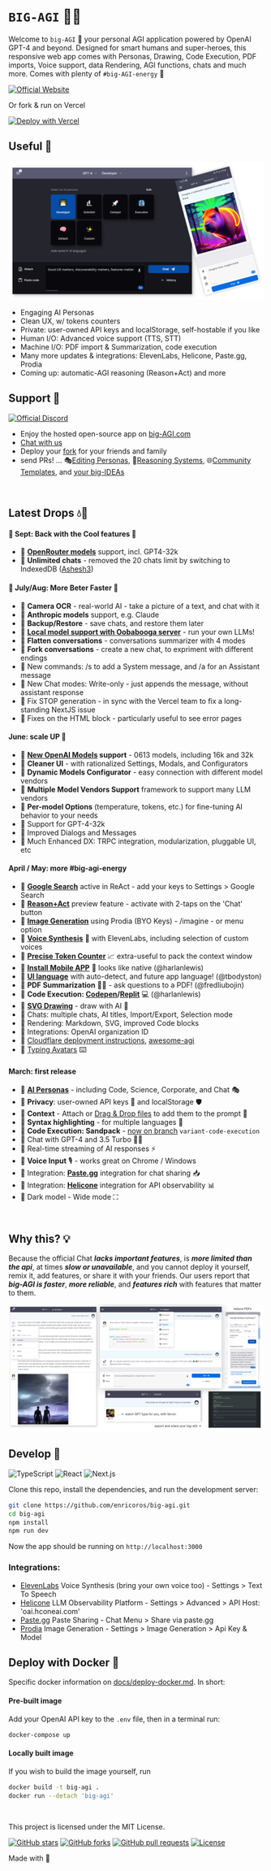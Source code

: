 # `BIG-AGI` 🤖💬

Welcome to `big-AGI` 👋 your personal AGI application
powered by OpenAI GPT-4 and beyond. Designed for smart humans and super-heroes,
this responsive web app comes with Personas, Drawing, Code Execution, PDF imports, Voice support,
data Rendering, AGI functions, chats and much more. Comes with plenty of `#big-AGI-energy` 🚀

[![Official Website](https://img.shields.io/badge/BIG--AGI.com-%23096bde?style=for-the-badge&logo=vercel&label=demo)](https://big-agi.com)

Or fork & run on Vercel

[![Deploy with Vercel](https://vercel.com/button)](https://vercel.com/new/clone?repository-url=https%3A%2F%2Fgithub.com%2Fenricoros%2Fbig-agi&env=OPENAI_API_KEY,OPENAI_API_HOST&envDescription=OpenAI%20KEY%20for%20your%20deployment.%20Set%20HOST%20only%20if%20non-default.)

## Useful 👊

![Ask away, paste a ton, copy the gems](docs/pixels/big-AGI-compo1.png)

- Engaging AI Personas
- Clean UX, w/ tokens counters
- Private: user-owned API keys and localStorage, self-hostable if you like
- Human I/O: Advanced voice support (TTS, STT)
- Machine I/O: PDF import & Summarization, code execution
- Many more updates & integrations: ElevenLabs, Helicone, Paste.gg, Prodia
- Coming up: automatic-AGI reasoning (Reason+Act) and more

## Support 🙌

[//]: # ([![Official Discord]&#40;https://img.shields.io/discord/1098796266906980422?label=discord&logo=discord&logoColor=%23fff&style=for-the-badge&#41;]&#40;https://discord.gg/MkH4qj2Jp9&#41;)
[![Official Discord](https://discordapp.com/api/guilds/1098796266906980422/widget.png?style=banner2)](https://discord.gg/MkH4qj2Jp9)

* Enjoy the hosted open-source app on [big-AGI.com](https://big-agi.com)
* [Chat with us](https://discord.gg/MkH4qj2Jp9)
* Deploy your [fork](https://github.com/enricoros/big-agi/fork) for your friends and family
* send PRs! ...
  🎭[Editing Personas](https://github.com/enricoros/big-agi/issues/35),
  🧩[Reasoning Systems](https://github.com/enricoros/big-agi/issues/36),
  🌐[Community Templates](https://github.com/enricoros/big-agi/issues/35),
  and [your big-IDEAs](https://github.com/enricoros/big-agi/issues/new?labels=RFC&body=Describe+the+idea)

<br/>

## Latest Drops 💧🎁

#### 🚨 Sept: Back with the Cool features 🧠

- 🎉 **[OpenRouter models](https://openrouter.ai/docs#models)** support, incl. GPT4-32k
- 🎉 **Unlimited chats** - removed the 20 chats limit by switching to IndexedDB ([Ashesh3](https://github.com/enricoros/big-agi/pull/158))

#### 🚨 July/Aug: More Beter Faster 🚀

- 🎉 **Camera OCR** - real-world AI - take a picture of a text, and chat with it
- 🎉 **Anthropic models** support, e.g. Claude
- 🎉 **Backup/Restore** - save chats, and restore them later
- 🎉 **[Local model support with Oobabooga server](docs/local-llm-text-web-ui.md)** - run your own LLMs!
- 🎉 **Flatten conversations** - conversations summarizer with 4 modes
- 🎉 **Fork conversations** - create a new chat, to expriment with different endings
- 🎉 New commands: /s to add a System message, and /a for an Assistant message
- 🎉 New Chat modes: Write-only - just appends the message, without assistant response
- 🎉 Fix STOP generation - in sync with the Vercel team to fix a long-standing NextJS issue
- 🎉 Fixes on the HTML block - particularly useful to see error pages

#### June: scale UP 🚀

- 🎉 **[New OpenAI Models](https://openai.com/blog/function-calling-and-other-api-updates) support** - 0613 models, including 16k and 32k 
- 🎉 **Cleaner UI** - with rationalized Settings, Modals, and Configurators
- 🎉 **Dynamic Models Configurator** - easy connection with different model vendors
- 🎉 **Multiple Model Vendors Support** framework to support many LLM vendors
- 🎉 **Per-model Options** (temperature, tokens, etc.) for fine-tuning AI behavior to your needs
- 🎉 Support for GPT-4-32k
- 🎉 Improved Dialogs and Messages
- 🎉 Much Enhanced DX: TRPC integration, modularization, pluggable UI, etc

#### April / May: more #big-agi-energy

- 🎉 **[Google Search](docs/pixels/feature_react_google.png)** active in ReAct - add your keys to Settings > Google
  Search
- 🎉 **[Reason+Act](docs/pixels/feature_react_turn_on.png)** preview feature - activate with 2-taps on the 'Chat' button
- 🎉 **[Image Generation](docs/pixels/feature_imagine_command.png)** using Prodia (BYO Keys) - /imagine - or menu option
- 🎉 **[Voice Synthesis](docs/pixels/feature_voice_1.png)** 📣 with ElevenLabs, including selection of custom voices
- 🎉 **[Precise Token Counter](docs/pixels/feature_token_counter.png)** 📈 extra-useful to pack the context window
- 🎉 **[Install Mobile APP](docs/pixels/feature_pwa.png)** 📲 looks like native (@harlanlewis)
- 🎉 **[UI language](docs/pixels/feature_language.png)** with auto-detect, and future app language! (@tbodyston)
- 🎉 **PDF Summarization** 🧩🤯 - ask questions to a PDF! (@fredliubojin)
- 🎉 **Code Execution: [Codepen](https://codepen.io/)/[Replit](https://replit.com/)** 💻 (@harlanlewis)
- 🎉 **[SVG Drawing](docs/pixels/feature_svg_drawing.png)** - draw with AI 🎨
- 🎉 Chats: multiple chats, AI titles, Import/Export, Selection mode
- 🎉 Rendering: Markdown, SVG, improved Code blocks
- 🎉 Integrations: OpenAI organization ID
- 🎉 [Cloudflare deployment instructions](docs/deploy-cloudflare.md),
  [awesome-agi](https://github.com/enricoros/awesome-agi)
- 🎉 [Typing Avatars](https://media.giphy.com/media/Q2W4hziDOyzu0/giphy.gif) ⌨️

#### March: first release

- 🎉 **[AI Personas](docs/pixels/feature_purpose_two.png)** - including Code, Science, Corporate, and Chat 🎭
- 🎉 **Privacy**: user-owned API keys 🔑 and localStorage 🛡️
- 🎉 **Context** - Attach or [Drag & Drop files](docs/pixels/feature_drop_target.png) to add them to the prompt 📁
- 🎉 **Syntax highlighting** - for multiple languages 🌈
- 🎉 **Code Execution: Sandpack** -
   [now on branch]((https://github.com/enricoros/big-agi/commit/f678a0d463d5e9cf0733f577e11bd612b7902d89)) `variant-code-execution`
- 🎉 Chat with GPT-4 and 3.5 Turbo 🧠💨
- 🎉 Real-time streaming of AI responses ⚡
- 🎉 **Voice Input** 🎙️ - works great on Chrome / Windows
- 🎉 Integration: **[Paste.gg](docs/pixels/feature_paste_gg.png)** integration for chat sharing 📥
- 🎉 Integration: **[Helicone](https://www.helicone.ai/)** integration for API observability 📊
- 🌙 Dark model - Wide mode ⛶

<br/>

## Why this? 💡

Because the official Chat ___lacks important features___, is ___more limited than the api___, at times
___slow or unavailable___, and you cannot deploy it yourself, remix it, add features, or share it with
your friends.
Our users report that ___big-AGI is faster___, ___more reliable___, and ___features rich___
with features that matter to them.

![Much features, so fun](docs/pixels/big-AGI-compo2b.png)

## Develop 🧩

![TypeScript](https://img.shields.io/badge/TypeScript-007ACC?style=&logo=typescript&logoColor=white)
![React](https://img.shields.io/badge/React-61DAFB?style=&logo=react&logoColor=black)
![Next.js](https://img.shields.io/badge/Next.js-000000?style=&logo=vercel&logoColor=white)

Clone this repo, install the dependencies, and run the development server:

```bash
git clone https://github.com/enricoros/big-agi.git
cd big-agi
npm install
npm run dev
```

Now the app should be running on `http://localhost:3000`

### Integrations:

* [ElevenLabs](https://elevenlabs.io/) Voice Synthesis (bring your own voice too) - Settings > Text To Speech
* [Helicone](https://www.helicone.ai/) LLM Observability Platform - Settings > Advanced > API Host: 'oai.hconeai.com'
* [Paste.gg](https://paste.gg/) Paste Sharing - Chat Menu > Share via paste.gg
* [Prodia](https://prodia.com/) Image Generation - Settings > Image Generation > Api Key & Model

## Deploy with Docker 🐳

Specific docker information on [docs/deploy-docker.md](docs/deploy-docker.md). In short:

#### Pre-built image

Add your OpenAI API key to the `.env` file, then in a terminal run:

```bash
docker-compose up
```

#### Locally built image

If you wish to build the image yourself, run

```bash
docker build -t big-agi .
docker run --detach 'big-agi'
``` 

<br/>

This project is licensed under the MIT License.

[![GitHub stars](https://img.shields.io/github/stars/enricoros/big-agi)](https://github.com/enricoros/big-agi/stargazers)
[![GitHub forks](https://img.shields.io/github/forks/enricoros/big-agi)](https://github.com/enricoros/big-agi/network)
[![GitHub pull requests](https://img.shields.io/github/issues-pr/enricoros/big-agi)](https://github.com/enricoros/big-agi/pulls)
[![License](https://img.shields.io/github/license/enricoros/big-agi)](https://github.com/enricoros/big-agi/LICENSE)

[//]: # ([![GitHub issues]&#40;https://img.shields.io/github/issues/enricoros/big-agi&#41;]&#40;https://github.com/enricoros/big-agi/issues&#41;)

Made with 💙
